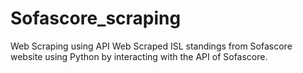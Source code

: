 # Sofascore_scraping
Web Scraping using API
Web Scraped ISL standings from Sofascore website using Python by interacting with the API of Sofascore.
